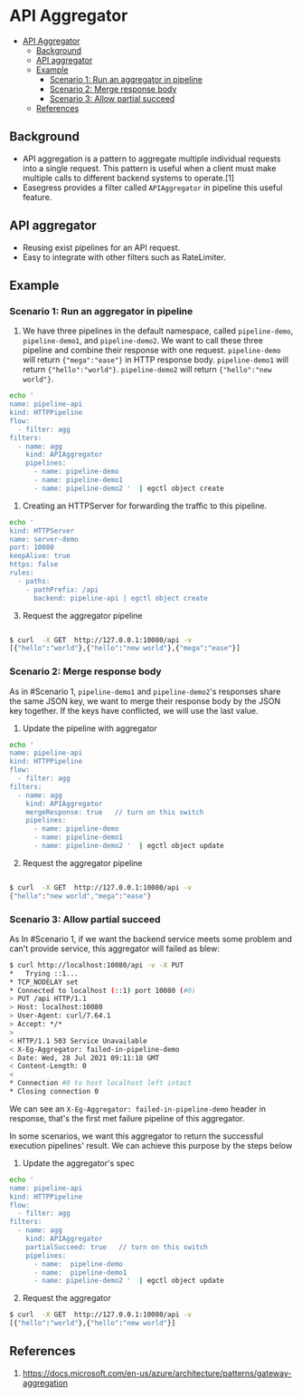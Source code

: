 # API Aggregator

- [API Aggregator](#api-aggregator)
  - [Background](#background)
  - [API aggregator](#api-aggregator-1)
  - [Example](#example)
    - [Scenario 1: Run an aggregator in pipeline](#scenario-1-run-an-aggregator-in-pipeline)
    - [Scenario 2: Merge response body](#scenario-2-merge-response-body)
    - [Scenario 3: Allow partial succeed](#scenario-3-allow-partial-succeed)
  - [References](#references)

## Background

* API aggregation is a pattern to aggregate multiple individual requests into a single request. This pattern is useful when a client must make multiple calls to different backend systems to operate.[1]
* Easegress provides a filter called `APIAggregator` in pipeline this useful feature.

## API aggregator

* Reusing exist pipelines for an API request.
* Easy to integrate with other filters such as RateLimiter.

## Example

### Scenario 1: Run an aggregator in pipeline

1. We have three pipelines in the default namespace, called  `pipeline-demo`,  `pipeline-demo1`, and  `pipeline-demo2`. We want to call these three pipeline and combine their response with one request.
`pipeline-demo` will return `{"mega":"ease"}` in HTTP response body.
`pipeline-demo1` will return `{"hello":"world"}`.
`pipeline-demo2` will return `{"hello":"new world"}`.

``` bash
echo '
name: pipeline-api
kind: HTTPPipeline
flow:
  - filter: agg
filters:
  - name: agg
    kind: APIAggregator
    pipelines:
      - name: pipeline-demo
      - name: pipeline-demo1
      - name: pipeline-demo2 '  | egctl object create
```

1. Creating an HTTPServer for forwarding the traffic to this pipeline.

``` bash
echo '
kind: HTTPServer
name: server-demo
port: 10080
keepAlive: true
https: false
rules:
  - paths:
    - pathPrefix: /api
      backend: pipeline-api | egctl object create

```

3. Request the aggregator pipeline

``` bash

$ curl  -X GET  http://127.0.0.1:10080/api -v
[{"hello":"world"},{"hello":"new world"},{"mega":"ease"}]

```

### Scenario 2: Merge response body

As in #Scenario 1,  `pipeline-demo1` and `pipeline-demo2`'s responses share the same JSON key, we want to merge
their response body by the JSON key together. If the keys have conflicted, we will use the last value.

1. Update the pipeline with aggregator

``` bash
echo '
name: pipeline-api
kind: HTTPPipeline
flow:
  - filter: agg
filters:
  - name: agg
    kind: APIAggregator
    mergeResponse: true   // turn on this switch
    pipelines:
      - name: pipeline-demo
      - name: pipeline-demo1
      - name: pipeline-demo2 '  | egctl object update
```

2. Request the aggregator pipeline

``` bash

$ curl  -X GET  http://127.0.0.1:10080/api -v
{"hello":"new world","mega":"ease"}

```

### Scenario 3: Allow partial succeed

As In #Scenario 1, if we want the backend service meets some problem and can't provide service, this aggregator will
failed as blew:

``` bash
$ curl http://localhost:10080/api -v -X PUT
*   Trying ::1...
* TCP_NODELAY set
* Connected to localhost (::1) port 10080 (#0)
> PUT /api HTTP/1.1
> Host: localhost:10080
> User-Agent: curl/7.64.1
> Accept: */*
>
< HTTP/1.1 503 Service Unavailable
< X-Eg-Aggregator: failed-in-pipeline-demo
< Date: Wed, 28 Jul 2021 09:11:18 GMT
< Content-Length: 0
<
* Connection #0 to host localhost left intact
* Closing connection 0
```

We can see an `X-Eg-Aggregator: failed-in-pipeline-demo` header in response, that's the first met failure pipeline of this aggregator.

In some scenarios, we want this aggregator to return the successful execution pipelines' result. We can achieve this purpose by the steps below

1. Update the aggregator's spec

``` bash
echo '
name: pipeline-api
kind: HTTPPipeline
flow:
  - filter: agg
filters:
  - name: agg
    kind: APIAggregator
    partialSucceed: true   // turn on this switch
    pipelines:
      - name:  pipeline-demo
      - name:  pipeline-demo1
      - name: pipeline-demo2 '  | egctl object update

```

2. Request the aggregator

``` bash
$ curl  -X GET  http://127.0.0.1:10080/api -v
[{"hello":"world"},{"hello":"new world"}]

```

## References

1. https://docs.microsoft.com/en-us/azure/architecture/patterns/gateway-aggregation
